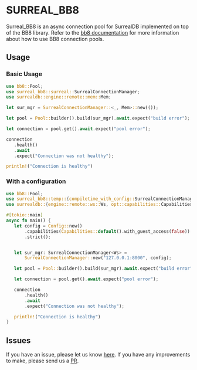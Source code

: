 # SURREAL_BB8

Surreal_BB8 is an async connection pool for SurrealDB implemented on top of the BB8 library.
Refer to the [bb8 documentation](https://docs.rs/bb8/latest/bb8/) for more information about
how to use BB8 connection pools.

## Usage

### Basic Usage

```rust
use bb8::Pool;
use surreal_bb8::surreal::SurrealConnectionManager;
use surrealdb::engine::remote::mem::Mem;

let sur_mgr = SurrealConnectionManager::<_, Mem>::new(());

let pool = Pool::builder().build(sur_mgr).await.expect("build error");

let connection = pool.get().await.expect("pool error");

connection
   .health()
   .await
   .expect("Connection was not healthy");

println!("Connection is healthy")
```

### With a configuration

```rust
use bb8::Pool;
use surreal_bb8::temp::{compiletime_with_config::SurrealConnectionManager, config::Config};
use surrealdb::{engine::remote::ws::Ws, opt::capabilities::Capabilities};

#[tokio::main]
async fn main() {
   let config = Config::new()
       .capabilities(Capabilities::default().with_guest_access(false))
       .strict();


   let sur_mgr: SurrealConnectionManager<Ws> =
       SurrealConnectionManager::new("127.0.0.1:8000", config);

   let pool = Pool::builder().build(sur_mgr).await.expect("build error");

   let connection = pool.get().await.expect("pool error");

   connection
       .health()
       .await
       .expect("Connection was not healthy");

   println!("Connection is healthy")
}
```

## Issues

If you have an issue, please let us know [here](https://github.com/toadslop/surreal_bb8/issues).
If you have any improvements to make, please send us a [PR](https://github.com/toadslop/surreal_bb8/issues).

